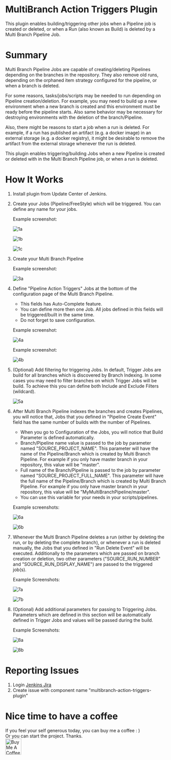 MultiBranch Action Triggers Plugin
==================================

This plugin enables building/triggering other jobs when a Pipeline job is created or deleted,
or when a Run (also known as Build) is deleted by a Multi Branch Pipeline Job.

Summary
=======
Multi Branch Pipeline Jobs are capable of creating/deleting Pipelines depending on the branches in the repository.
They also remove old runs, depending on the orphaned item strategy configured for the pipeline,
or when a branch is deleted.

For some reasons, tasks/jobs/scripts may be needed to run depending on Pipeline creation/deletion. For example,
you may need to build up a new environment when a new branch is created and this environment must be ready before
the pipeline starts. Also same behavior may be necessary for destroying environments with the deletion of the branch/Pipeline.

Also, there might be reasons to start a job when a run is deleted. For example, if a run
has published an artifact (e.g. a docker image) in an external storage (e.g. a docker registry),
it might be desirable to remove the artifact from the external storage whenever the run is deleted.

This plugin enables triggering/building Jobs when a new Pipeline is created or deleted with in the Multi Branch Pipeline job,
or when a run is deleted.


How It Works
============
1. Install plugin from Update Center of Jenkins.

2. Create your Jobs (Pipeline/FreeStyle) which will be triggered. You can define any name for your jobs.

   Example screenshot:
   
   ![1a](images/matp1a.png)
   
   ![1b](images/matp1b.png)
   
   ![1c](images/matp1c.png)

3. Create your Multi Branch Pipeline 

    Example screenshot:
    
    ![3a](images/matp3a.png)

4. Define "Pipeline Action Triggers" Jobs at the bottom of the configuration page of the Multi Branch Pipeline.
    - This fields has Auto-Complete feature.
    - You can define more then one Job. All jobs defined in this fields will be triggered/built in the same time.
    - Do not forget to save configuration.
    
    Example screenshot:
    
    ![4a](images/matp4a.png)
    
    Example screenshot:
    
    ![4b](images/matp4b.png)
    
5. (Optional) Add filtering for triggering Jobs. In default, Trigger Jobs are build for all branches which is
    discovered by Branch Indexing. In some cases you may need to filter branches on which Trigger Jobs will be build.
    To achieve this you can define both Include and Exclude Filters (wildcard).
    
    ![5a](images/matp5a.png)

6. After Multi Branch Pipeline indexes the branches and creates Pipelines, you will notice that, Jobs that you defined
in "Pipeline Create Event" field has the same number of builds with the number of Pipelines. 
    - When you go to Configuration of the Jobs, you will notice that Build Parameter is defined automatically. 
    - Branch/Pipeline name value is passed to the job by parameter named "SOURCE_PROJECT_NAME". This parameter will have the
    name of the Pipeline/Branch which is created by Multi Branch Pipeline. For example if you only have master branch
    in your repository, this value will be "master".
    - Full name of the Branch/Pipeline is passed to the job by parameter named "SOURCE_PROJECT_FULL_NAME". This parameter will have the
     full name of the Pipeline/Branch which is created by Multi Branch Pipeline. For example if you only have master branch
    in your repository, this value will be "MyMultiBranchPipeline/master".
    - You can use this variable for your needs in your scripts/pipelines.
    
    Example screenshots:
    
    ![6a](images/matp6a.png)
    
    ![6b](images/matp6b.png)
    
7. Whenever the Multi Branch Pipeline deletes a run (either by deleting the run, 
   or by deleting the complete branch), or whenever a run is deleted manually, 
   the Jobs that you defined in "Run Delete Event" will be executed. 
   Additionally to the parameters which are passed on branch creation or deletion,
   two other parameters ("SOURCE_RUN_NUMBER" and "SOURCE_RUN_DISPLAY_NAME") are passed 
   to the triggered job(s).
   
   Example Screenshots:
   
    ![7a](images/matp7a.png)
    
    ![7b](images/matp7b.png)
    
8. (Optional) Add additional parameters for passing to Triggering Jobs. Parameters which are defined in this section
   will be automatically defined in Trigger Jobs and values will be passed during the build.
   
   Example Screenshots:
   
   ![8a](images/matp8a.png)
   
   ![8b](images/matp8b.png)
   
   
    
Reporting Issues
======
1. Login [Jenkins Jira](https://issues.jenkins-ci.org/secure/Dashboard.jspa) 
2. Create issue with component name "multibranch-action-triggers-plugin"

Nice time to have a coffee
=================
If you feel your self generous today, you can buy me a coffee : )
<br>
Or you can start the project.
Thanks.
<br>
<a href="https://www.buymeacoffee.com/STiAsoy" target="_blank">
  <img src="https://cdn.buymeacoffee.com/buttons/default-black.png" alt="Buy Me A Coffee" style="width: 50px !important;">
</a>